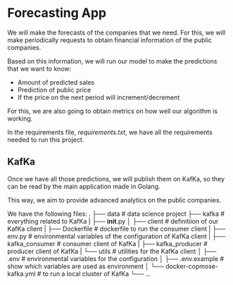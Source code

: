 # Forecasting App
We will make the forecasts of the companies that we need.
For this, we will make periodically requests to obtain financial information of the public companies.

Based on this information, we will run our model to make the predictions that we want to know:
- Amount of predicted sales
- Prediction of public price
- If the price on the next period will increment/decrement

For this, we are also going to obtain metrics on how well our algorithm is working.

In the requirements file, *requirements.txt*, we have all the requirements needed to run this project.

## KafKa
Once we have all those predictions, we will publish them on KafKa, so they can be read by the main application made in Golang.

This way, we aim to provide advanced analytics on the public companies.

We have the following files:
    .
    ├── data                            # data science project
    ├── kafka                           # everything related to KafKa
    |   ├── __init__.py
    │   ├── client                      # definitiion of our KafKa client
    |        ├── Dockerfile             # dockerfile to run the consumer client
    |        ├── env.py                 # environmental variables of the configuration of KafKa client
    |        ├── kafka_consumer         # consumer client of KafKa
    |        ├── kafka_producer         # producer client of KafKa
    |        └── utils                  # utilities for the KafKa client
    │   ├── .env                        # environmental variables for the configuration
    │   ├── .env.example                # show which variables are used as environment
    │   └── docker-copmose-kafka.yml    # to run a local cluster of KafKa
    └── ...
